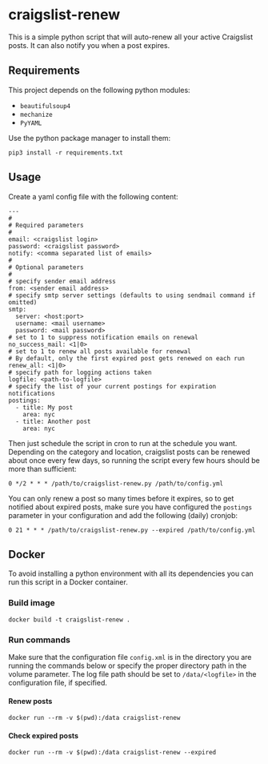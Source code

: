 # craigslist-renew

This is a simple python script that will auto-renew all your active Craigslist posts. It can also notify you when a post expires.

## Requirements

This project depends on the following python modules:

* `beautifulsoup4`
* `mechanize`
* `PyYAML`

Use the python package manager to install them:

```
pip3 install -r requirements.txt
```

## Usage

Create a yaml config file with the following content:
```
---
#
# Required parameters
#
email: <craigslist login>
password: <craigslist password>
notify: <comma separated list of emails>
#
# Optional parameters
#
# specify sender email address
from: <sender email address>
# specify smtp server settings (defaults to using sendmail command if omitted)
smtp:
  server: <host:port>
  username: <mail username>
  password: <mail password>
# set to 1 to suppress notification emails on renewal
no_success_mail: <1|0>
# set to 1 to renew all posts available for renewal
# By default, only the first expired post gets renewed on each run
renew_all: <1|0>
# specify path for logging actions taken
logfile: <path-to-logfile>
# specify the list of your current postings for expiration notifications
postings:
  - title: My post
    area: nyc
  - title: Another post
    area: nyc
```

Then just schedule the script in cron to run at the schedule you want. Depending on the category and location, craigslist posts can be renewed about once every few days, so running the script every few hours should be more than sufficient:
```
0 */2 * * * /path/to/craigslist-renew.py /path/to/config.yml
```

You can only renew a post so many times before it expires, so to get notified about expired posts, make sure you have configured the `postings` parameter in your configuration and add the following (daily) cronjob:
```
0 21 * * * /path/to/craigslist-renew.py --expired /path/to/config.yml
```

## Docker

To avoid installing a python environment with all its dependencies you can run this script in a Docker container.

### Build image

```
docker build -t craigslist-renew .
```

### Run commands

Make sure that the configuration file `config.xml` is in the directory you are running the commands below or specify the proper directory path in the volume parameter. The log file path should be set to `/data/<logfile>` in the configuration file, if specified.

#### Renew posts
```
docker run --rm -v $(pwd):/data craigslist-renew
```

#### Check expired posts
```
docker run --rm -v $(pwd):/data craigslist-renew --expired
```

